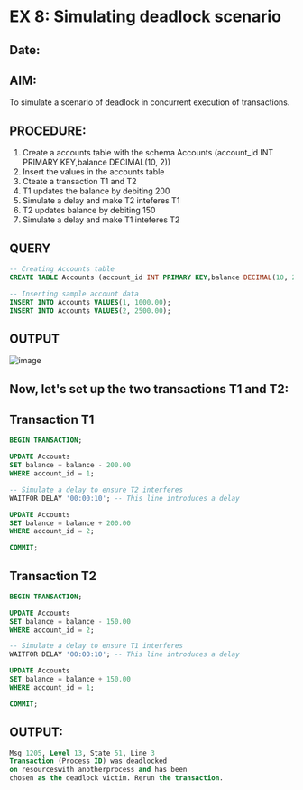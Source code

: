 # EX 8: Simulating deadlock scenario
## Date: 
## AIM: 
To simulate a scenario of deadlock in concurrent execution of transactions.
## PROCEDURE:
1. Create a accounts table with the schema Accounts (account_id INT PRIMARY KEY,balance DECIMAL(10, 2))
2. Insert the values in the accounts table
3. Cteate a transaction T1 and T2
4. T1 updates the balance by debiting 200
5. Simulate a delay and make T2 inteferes T1
6. T2 updates balance by debiting 150
7. Simulate a delay and make T1 inteferes T2
## QUERY
```sql
-- Creating Accounts table
CREATE TABLE Accounts (account_id INT PRIMARY KEY,balance DECIMAL(10, 2));

-- Inserting sample account data
INSERT INTO Accounts VALUES(1, 1000.00);
INSERT INTO Accounts VALUES(2, 2500.00);
```
## OUTPUT
![image](https://github.com/dineshgl/EX-8-Simulating-deadlock-scenario/assets/143793356/2f35d3f2-474d-4366-ade6-d0a151da1d2c)

## Now, let's set up the two transactions T1 and T2:
## Transaction T1
```sql
BEGIN TRANSACTION;

UPDATE Accounts
SET balance = balance - 200.00
WHERE account_id = 1;

-- Simulate a delay to ensure T2 interferes
WAITFOR DELAY '00:00:10'; -- This line introduces a delay

UPDATE Accounts
SET balance = balance + 200.00
WHERE account_id = 2;

COMMIT;
```
## Transaction T2
```sql
BEGIN TRANSACTION;

UPDATE Accounts
SET balance = balance - 150.00
WHERE account_id = 2;

-- Simulate a delay to ensure T1 interferes
WAITFOR DELAY '00:00:10'; -- This line introduces a delay

UPDATE Accounts
SET balance = balance + 150.00
WHERE account_id = 1;

COMMIT;
```
## OUTPUT:
```sql
Msg 1205, Level 13, State 51, Line 3
Transaction (Process ID) was deadlocked
on resourceswith anotherprocess and has been
chosen as the deadlock victim. Rerun the transaction.
```
